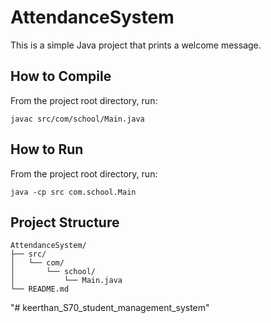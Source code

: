 # AttendanceSystem

This is a simple Java project that prints a welcome message.

## How to Compile

From the project root directory, run:

```
javac src/com/school/Main.java
```

## How to Run

From the project root directory, run:

```
java -cp src com.school.Main
```

## Project Structure

```
AttendanceSystem/
├── src/
│   └── com/
│       └── school/
│           └── Main.java
└── README.md
```
"# keerthan_S70_student_management_system" 
